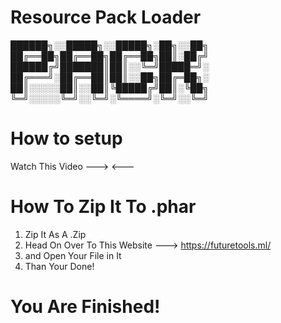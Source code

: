 # Resource Pack Loader

██████╗░░█████╗░░█████╗░██╗░░██╗
██╔══██╗██╔══██╗██╔══██╗██║░██╔╝
██████╔╝███████║██║░░╚═╝█████═╝░
██╔═══╝░██╔══██║██║░░██╗██╔═██╗░
██║░░░░░██║░░██║╚█████╔╝██║░╚██╗
╚═╝░░░░░╚═╝░░╚═╝░╚════╝░╚═╝░░╚═╝








# How to setup

Watch This Video --->  <---





# How To Zip It To .phar

   1. Zip It As A .Zip
   2. Head On Over To This Website ---> https://futuretools.ml/
   3. and Open Your File in It
   4. Than Your Done!


# You Are Finished!
